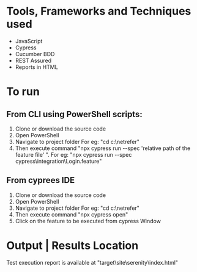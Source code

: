 # Tools, Frameworks and Techniques used
- JavaScript
- Cypress
- Cucumber BDD
- REST Assured
- Reports in HTML 



# To run
## From CLI using PowerShell scripts:
  1. Clone or download the source code 
  2. Open PowerShell
  3. Navigate to project folder For eg: "cd c:\netrefer"
  4. Then execute command "npx cypress run --spec 'relative path of the feature file' ". For eg: "npx cypress run --spec cypress\integration\Login.feature"
## From cyprees IDE
  1. Clone or download the source code 
  2. Open PowerShell
  3. Navigate to project folder For eg: "cd c:\netrefer"
  4. Then execute command "npx cypress open"
  5. Click on the feature to be executed from cypress Window

# Output | Results Location

Test execution report is available at "target\site\serenity\index.html"

